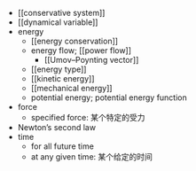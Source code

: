 - [[conservative system]]
- [[dynamical variable]]
- energy
    - [[energy conservation]]
    - energy flow; [[power flow]]
        - [[Umov–Poynting vector]]
    - [[energy type]]
    - [[kinetic energy]]
    - [[mechanical energy]]
    - potential energy; potential energy function
- force
    - specified force: 某个特定的受力
- Newton’s second law
- time
    - for all future time
    - at any given time: 某个给定的时间
